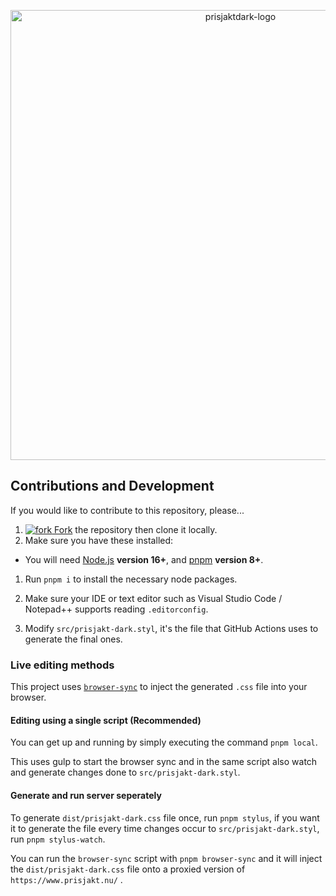 <p align="center">
	<img alt="prisjaktdark-logo" src="https://soitora.com/Prisjakt-Dark/images/banner.png" width="720">
</p>

## Contributions and Development

If you would like to contribute to this repository, please...

1. [![fork](https://user-images.githubusercontent.com/136959/42383736-c4cb0db8-80fd-11e8-91ca-12bae108bccc.png) Fork](https://github.com/Soitora/Prisjakt-Dark/fork) the repository then clone it locally.
2. Make sure you have these installed:

- You will need [Node.js](http://nodejs.org) **version 16+**, and [pnpm](https://pnpm.io/installation) **version 8+**.

1. Run `pnpm i` to install the necessary node packages.

2. Make sure your IDE or text editor such as Visual Studio Code / Notepad++ supports reading `.editorconfig`.

3. Modify `src/prisjakt-dark.styl`, it's the file that GitHub Actions uses to generate the final ones.

### Live editing methods

This project uses [`browser-sync`](https://www.npmjs.com/package/browser-sync) to inject the generated `.css` file into your browser.

#### Editing using a single script (Recommended)
You can get up and running by simply executing the command `pnpm local`.

This uses gulp to start the browser sync and in the same script also watch and generate changes done to `src/prisjakt-dark.styl`.

#### Generate and run server seperately
To generate `dist/prisjakt-dark.css` file once, run `pnpm stylus`, if you want it to generate the file every time changes occur to `src/prisjakt-dark.styl`, run `pnpm stylus-watch`.

You can run the `browser-sync` script with `pnpm browser-sync` and it will inject the `dist/prisjakt-dark.css` file onto a proxied version of `https://www.prisjakt.nu/` .
